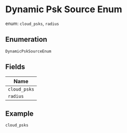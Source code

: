 
# Dynamic Psk Source Enum

enum: `cloud_psks`, `radius`

## Enumeration

`DynamicPskSourceEnum`

## Fields

| Name |
|  --- |
| `cloud_psks` |
| `radius` |

## Example

```
cloud_psks
```

